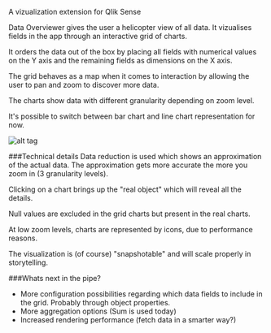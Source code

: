 A vizualization extension for Qlik Sense

Data Overviewer gives the user a helicopter view of all data. It vizualises fields in the app through an interactive grid of charts.

It orders the data out of the box by placing all fields with numerical values on the Y axis and the remaining fields as dimensions on the X axis.

The grid behaves as a map when it comes to interaction by allowing the user to pan and zoom to discover more data.

The charts show data with different granularity depending on zoom level.

It's possible to switch between bar chart and line chart representation for now.

![alt tag](https://cloud.githubusercontent.com/assets/13997395/9591419/8a0b3fcc-503b-11e5-9d94-2709a2edb0aa.gif)

###Technical details
Data reduction is used which shows an approximation of the actual data. The approximation gets more accurate the more you zoom in (3 granularity levels).

Clicking on a chart brings up the "real object" which will reveal all the details.

Null values are excluded in the grid charts but present in the real charts.

At low zoom levels, charts are represented by icons, due to performance reasons.

The visualization is (of course) "snapshotable" and will scale properly in storytelling.

###Whats next in the pipe?
- More configuration possibilities regarding which data fields to include in the grid. Probably through object properties.
- More aggregation options (Sum is used today)
- Increased rendering performance (fetch data in a smarter way?)